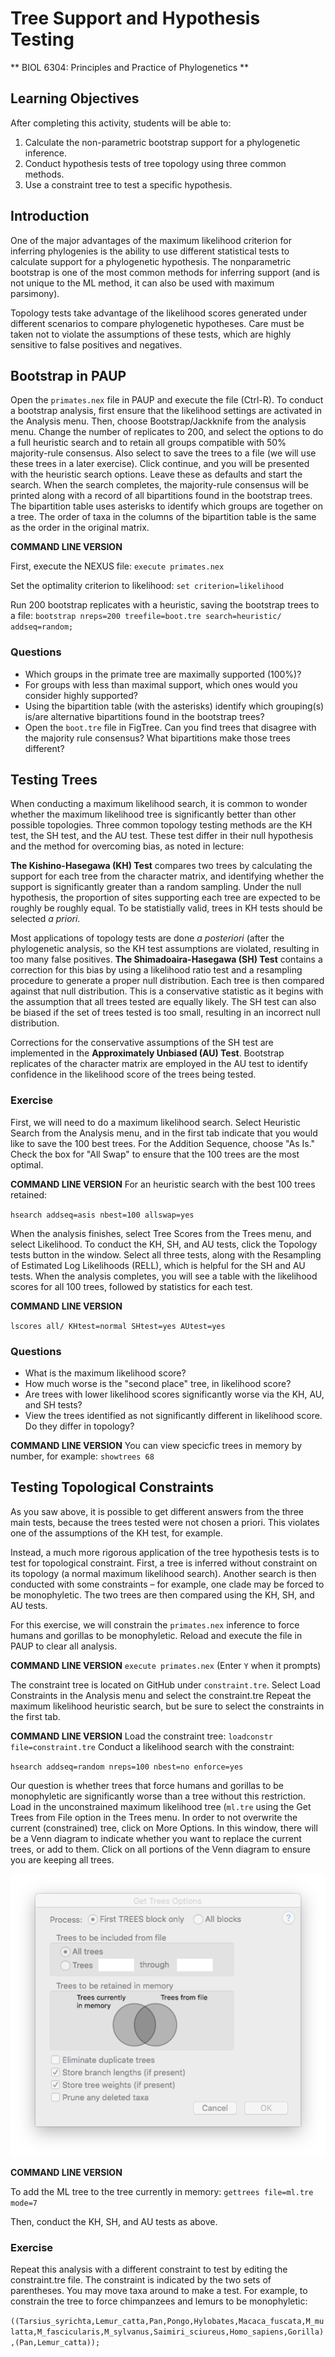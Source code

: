 # Tree Support and Hypothesis Testing

** BIOL 6304: Principles and Practice of Phylogenetics **

## Learning Objectives

After completing this activity, students will be able to:

1. Calculate the non-parametric bootstrap support for a phylogenetic inference. 
2. Conduct hypothesis tests of tree topology using three common methods.
3. Use a constraint tree to test a specific hypothesis.

## Introduction

One of the major advantages of the maximum likelihood criterion for inferring phylogenies is the ability to use different statistical tests to calculate support for a phylogenetic hypothesis. The nonparametric bootstrap is one of the most common methods for inferring support (and is not unique to the ML method, it can also be used with maximum parsimony).

Topology tests take advantage of the likelihood scores generated under different scenarios to compare phylogenetic hypotheses. Care must be taken not to violate the assumptions of these tests, which are highly sensitive to false positives and negatives.

## Bootstrap in PAUP

Open the `primates.nex` file in PAUP and execute the file (Ctrl-R). 
To conduct a bootstrap analysis, first ensure that the likelihood settings are activated in the Analysis menu. 
Then, choose Bootstrap/Jackknife from the analysis menu. 
Change the number of replicates to 200, and select the options to do a full heuristic search and to retain all groups compatible with 50% majority-rule consensus. 
Also select to save the trees to a file (we will use these trees in a later exercise).
Click continue, and you will be presented with the heuristic search options. Leave these as defaults and start the search.
When the search completes, the majority-rule consensus will be printed along with a record of all bipartitions found in the bootstrap trees. 
The bipartition table uses asterisks to identify which groups are together on a tree. 
The order of taxa in the columns of the bipartition table is the same as the order in the original matrix.

**COMMAND LINE VERSION**

First, execute the NEXUS file: `execute primates.nex`

Set the optimality criterion to likelihood: `set criterion=likelihood`

Run 200 bootstrap replicates with a heuristic, saving the bootstrap trees to a file: 
`bootstrap nreps=200 treefile=boot.tre search=heuristic/ addseq=random;`


### Questions

* Which groups in the primate tree are maximally supported (100%)?
* For groups with less than maximal support, which ones would you consider highly supported?
* Using the bipartition table (with the asterisks) identify which grouping(s) is/are alternative bipartitions found in the bootstrap trees?
* Open the `boot.tre` file in FigTree. Can you find trees that disagree with the majority rule consensus? What bipartitions make those trees different?


## Testing Trees

When conducting a maximum likelihood search, it is common to wonder whether the maximum likelihood tree is significantly better than other possible topologies. Three common topology testing methods are the KH test, the SH test, and the AU test. These test differ in their null hypothesis and the method for overcoming bias, as noted in lecture:

**The Kishino-Hasegawa (KH) Test** compares two trees by calculating the support for each tree from the character matrix, and identifying whether the support is significantly greater than a random sampling. Under the null hypothesis, the proportion of sites supporting each tree are expected to be roughly be roughly equal. To be statistially valid, trees in KH tests should be selected *a priori*. 

Most applications of topology tests are done *a posteriori* (after the phylogenetic analysis, so the KH test assumptions are violated, resulting in too many false positives. **The Shimadoaira-Hasegawa (SH) Test** contains a correction for this bias by using a likelihood ratio test and a resampling procedure to generate a proper null distribution. Each tree is then compared against that null distribution. This is a conservative statistic as it begins with the assumption that all trees tested are equally likely. The SH test can also be biased if the set of trees tested is too small, resulting in an incorrect null distribution.

Corrections for the conservative assumptions of the SH test are implemented in the **Approximately Unbiased (AU) Test**. Bootstrap replicates of the character matrix are employed in the AU test to identify confidence in the likelihood score of the trees being tested. 

### Exercise

First, we will need to do a maximum likelihood search. Select Heuristic Search from the Analysis menu, and in the first tab indicate that you would like to save the 100 best trees. For the Addition Sequence, choose "As Is." Check the box for "All Swap" to ensure that the 100 trees are the most optimal.

**COMMAND LINE VERSION** For an heuristic search with the best 100 trees retained:

`hsearch addseq=asis nbest=100 allswap=yes`

When the analysis finishes, select Tree Scores from the Trees menu, and select Likelihood. To conduct the KH, SH, and AU tests, click the Topology tests button in the window. Select all three tests, along with the Resampling of Estimated Log Likelihoods (RELL), which is helpful for the SH and AU tests. When the analysis completes, you will see a table with the likelihood scores for all 100 trees, followed by statistics for each test.

**COMMAND LINE VERSION** 

`lscores all/ KHtest=normal SHtest=yes AUtest=yes`

### Questions

* What is the maximum likelihood score?
* How much worse is the "second place" tree, in likelihood score?
* Are trees with lower likelihood scores significantly worse via the KH, AU, and SH tests?
* View the trees identified as not significantly different in likelihood score. Do they differ in topology?

**COMMAND LINE VERSION** You can view specicfic trees in memory by number, for example: `showtrees 68`

## Testing Topological Constraints
As you saw above, it is possible to get different answers from the three main tests, because the trees tested were not chosen a priori. This violates one of the assumptions of the KH test, for example.

Instead, a much more rigorous application of the tree hypothesis tests is to test for topological constraint. First, a tree is inferred without constraint on its topology (a normal maximum likelihood search). Another search is then conducted with some constraints – for example, one clade may be forced to be monophyletic. The two trees are then compared using the KH, SH, and AU tests.

For this exercise, we will constrain the `primates.nex` inference to force humans and gorillas to be monophyletic. Reload and execute the file in PAUP to clear all analysis. 

**COMMAND LINE VERSION** `execute primates.nex` (Enter `Y` when it prompts)

The constraint tree is located on GitHub under `constraint.tre`. Select Load Constraints in the Analysis menu and select the constraint.tre Repeat the maximum likelihood heuristic search, but be sure to select the constraints in the first tab.

**COMMAND LINE VERSION** Load the constraint tree: `loadconstr file=constraint.tre`
Conduct a likelihood search with the constraint: 

`hsearch addseq=random nreps=100 nbest=no enforce=yes`


Our question is whether trees that force humans and gorillas to be monophyletic are significantly worse than a tree without this restriction. Load in the unconstrained maximum likelihood tree (`ml.tre` using the Get Trees from File option in the Trees menu. In order to not overwrite the current (constrained) tree, click on More Options. In this window, there will be a Venn diagram to indicate whether you want to replace the current trees, or add to them. Click on all portions of the Venn diagram to ensure you are keeping all trees.

![](images/gettrees.png)

**COMMAND LINE VERSION**

To add the ML tree to the tree currently in memory: `gettrees file=ml.tre mode=7`

Then, conduct the KH, SH, and AU tests as above.

### Exercise

Repeat this analysis with a different constraint to test by editing the constraint.tre file. The constraint is indicated by the two sets of parentheses. You may move taxa around to make a test. For example, to constrain the tree to force chimpanzees and lemurs to be monophyletic:

`((Tarsius_syrichta,Lemur_catta,Pan,Pongo,Hylobates,Macaca_fuscata,M_mulatta,M_fascicularis,M_sylvanus,Saimiri_sciureus,Homo_sapiens,Gorilla),(Pan,Lemur_catta));`



